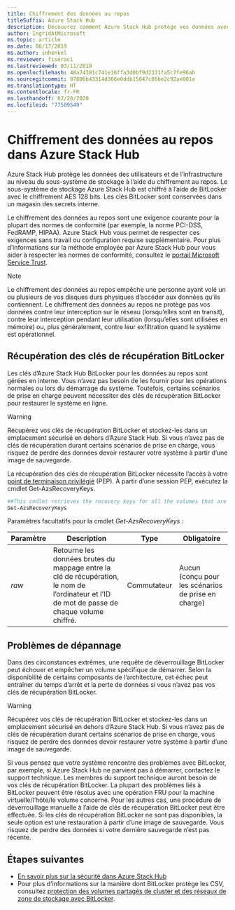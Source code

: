 ```yaml
---
title: Chiffrement des données au repos
titleSuffix: Azure Stack Hub
description: Découvrez comment Azure Stack Hub protège vos données avec le chiffrement au repos.
author: IngridAtMicrosoft
ms.topic: article
ms.date: 06/17/2019
ms.author: inhenkel
ms.reviewer: fiseraci
ms.lastreviewed: 03/11/2019
ms.openlocfilehash: 48a74381c741e16ffa3d0bf9d2331fa5c7fe96ab
ms.sourcegitcommit: 97806b43314d306e0ddb15847c86be2c92ae001e
ms.translationtype: HT
ms.contentlocale: fr-FR
ms.lasthandoff: 02/20/2020
ms.locfileid: "77509549"
---
```

# <a name="data-at-rest-encryption-in-azure-stack-hub"></a>Chiffrement des données au repos dans Azure Stack Hub

Azure Stack Hub protège les données des utilisateurs et de l’infrastructure au niveau du sous-système de stockage à l’aide du chiffrement au repos. Le sous-système de stockage Azure Stack Hub est chiffré à l’aide de BitLocker avec le chiffrement AES 128 bits. Les clés BitLocker sont conservées dans un magasin des secrets interne.

Le chiffrement des données au repos sont une exigence courante pour la plupart des normes de conformité (par exemple, la norme PCI-DSS, FedRAMP, HIPAA). Azure Stack Hub vous permet de respecter ces exigences sans travail ou configuration requise supplémentaire. Pour plus d’informations sur la méthode employée par Azure Stack Hub pour vous aider à respecter les normes de conformité, consultez le [portail Microsoft Service Trust](https://aka.ms/AzureStackCompliance).

> [!NOTE]
> Le chiffrement des données au repos empêche une personne ayant volé un ou plusieurs de vos disques durs physiques d’accéder aux données qu’ils contiennent. Le chiffrement des données au repos ne protège pas vos données contre leur interception sur le réseau (lorsqu’elles sont en transit), contre leur interception pendant leur utilisation (lorsqu’elles sont utilisées en mémoire) ou, plus généralement, contre leur exfiltration quand le système est opérationnel.

## <a name="retrieving-bitlocker-recovery-keys"></a>Récupération des clés de récupération BitLocker

Les clés d’Azure Stack Hub BitLocker pour les données au repos sont gérées en interne. Vous n’avez pas besoin de les fournir pour les opérations normales ou lors du démarrage du système. Toutefois, certains scénarios de prise en charge peuvent nécessiter des clés de récupération BitLocker pour restaurer le système en ligne.  

> [!WARNING]
> Récupérez vos clés de récupération BitLocker et stockez-les dans un emplacement sécurisé en dehors d’Azure Stack Hub. Si vous n’avez pas de clés de récupération durant certains scénarios de prise en charge, vous risquez de perdre des données devoir restaurer votre système à partir d’une image de sauvegarde.

La récupération des clés de récupération BitLocker nécessite l’accès à votre [point de terminaison privilégié](azure-stack-privileged-endpoint.md) (PEP). À partir d’une session PEP, exécutez la cmdlet Get-AzsRecoveryKeys.

```powershell
##This cmdlet retrieves the recovery keys for all the volumes that are encrypted with BitLocker.
Get-AzsRecoveryKeys
```

Paramètres facultatifs pour la cmdlet *Get-AzsRecoveryKeys* :

| Paramètre | Description | Type | Obligatoire |
|---------|---------|---------|---------|
|*raw* | Retourne les données brutes du mappage entre la clé de récupération, le nom de l’ordinateur et l’ID de mot de passe de chaque volume chiffré.  | Commutateur | Aucun (conçu pour les scénarios de prise en charge)|

## <a name="troubleshoot-issues"></a>Problèmes de dépannage

Dans des circonstances extrêmes, une requête de déverrouillage BitLocker peut échouer et empêcher un volume spécifique de démarrer. Selon la disponibilité de certains composants de l’architecture, cet échec peut entraîner du temps d’arrêt et la perte de données si vous n’avez pas vos clés de récupération BitLocker.

> [!WARNING]
> Récupérez vos clés de récupération BitLocker et stockez-les dans un emplacement sécurisé en dehors d’Azure Stack Hub. Si vous n’avez pas de clés de récupération durant certains scénarios de prise en charge, vous risquez de perdre des données devoir restaurer votre système à partir d’une image de sauvegarde.

Si vous pensez que votre système rencontre des problèmes avec BitLocker, par exemple, si Azure Stack Hub ne parvient pas à démarrer, contactez le support technique. Les membres du support technique auront besoin de vos clés de récupération BitLocker. La plupart des problèmes liés à BitLocker peuvent être résolus avec une opération FRU pour la machine virtuelle/l’hôte/le volume concerné. Pour les autres cas, une procédure de déverrouillage manuelle à l’aide de clés de récupération BitLocker peut être effectuée. Si les clés de récupération BitLocker ne sont pas disponibles, la seule option est une restauration à partir d’une image de sauvegarde. Vous risquez de perdre des données si votre dernière sauvegarde n’est pas récente.

## <a name="next-steps"></a>Étapes suivantes

- [En savoir plus sur la sécurité dans Azure Stack Hub](azure-stack-security-foundations.md)
- Pour plus d’informations sur la manière dont BitLocker protège les CSV, consultez [protection des volumes partagés de cluster et des réseaux de zone de stockage avec BitLocker](https://docs.microsoft.com/windows/security/information-protection/bitlocker/protecting-cluster-shared-volumes-and-storage-area-networks-with-bitlocker).